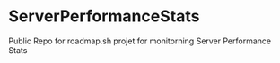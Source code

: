 # ServerPerformanceStats
Public Repo for roadmap.sh projet for monitorning Server Performance Stats
